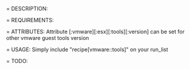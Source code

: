 = DESCRIPTION:

= REQUIREMENTS:

= ATTRIBUTES:
  Attribute [:vmware][:esx][:tools][:version] can be set for other vmware guest tools version


= USAGE:
  Simply include "recipe[vmware::tools]" on your run_list

= TODO:
